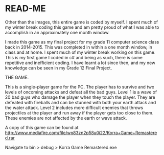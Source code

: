 # READ-ME
Other than the images, this entire game is coded by myself. I spent much of my winter break coding this game and am pretty proud of what I was able to accomplish in an approximately one month window. 

I made this game as my final project for my grade 11 computer science class back in 2014-2015. This was completed in within a one month window, in class and at home. I spent much of my winter break working on this game. This is my first game I coded in c# and being as such, there is some repetitive and inefficient coding. I have learnt a lot since then, and my new knowledge can be seen in my Grade 12 Final Project.

THE GAME.

This is a single-player game for the PC. The player has to survive and two levels of oncoming attacks and defeat all the bad guys. Level 1 is a wave of 20 bad guys who damage the player when they touch the player. They are defeated with fireballs and can be stunned with both your earth attack and the water attack. Level 2 includes more difficult enemies that throws projectiles at the player and run away if the player gets too close to them. These enemies are not affected by the earth or wave attack. 


A copy of this game can be found at http://www.mediafire.com/file/wp83zn2p58u0i22/Korra+Game+Remastered.rar

Navigate to bin > debug > Korra Game Remastered.exe
